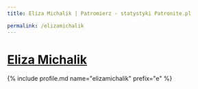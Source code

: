```yaml
---
title: Eliza Michalik | Patromierz - statystyki Patronite.pl

permalink: /elizamichalik
---
```


# [Eliza Michalik](https://patronite.pl/elizamichalik)

{% include profile.md name="elizamichalik" prefix="e" %}

